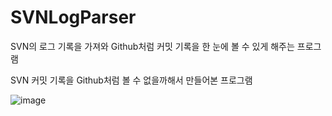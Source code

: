 # SVNLogParser
SVN의 로그 기록을 가져와 Github처럼 커밋 기록을 한 눈에 볼 수 있게 해주는 프로그램

SVN 커밋 기록을 Github처럼 볼 수 없을까해서 만들어본 프로그램

![image](https://user-images.githubusercontent.com/97003592/163381337-69dd54eb-b3bd-46e9-9327-63c3eb3795df.png)
